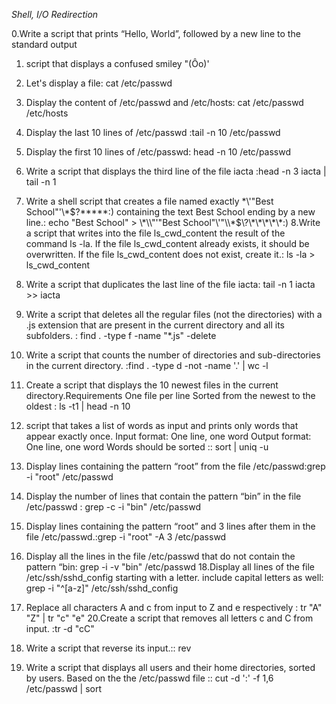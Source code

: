 *Shell, I/O Redirection*

0.Write a script that prints “Hello, World”, followed by a new line to the standard output
1. script that displays a confused smiley "(Ôo)'
2. Let's display a file: cat /etc/passwd
3. Display the content of /etc/passwd and /etc/hosts: cat /etc/passwd /etc/hosts
4. Display the last 10 lines of /etc/passwd :tail -n 10 /etc/passwd
5. Display the first 10 lines of /etc/passwd: head -n 10 /etc/passwd
6. Write a script that displays the third line of the file iacta :head -n 3 iacta | tail -n 1
7. Write a shell script that creates a file named exactly \*\\'"Best School"\'\\*$\?\*\*\*\*\*:) containing the text Best School ending by a new line.: echo "Best School" > \\\*\\\\"'\"Best School\"\\'"\\\\\*\$\\\?\\\*\\\*\\\*\\\*\\\*\:\)
8.Write a script that writes into the file ls_cwd_content the result of the command ls -la. If the file ls_cwd_content already exists, it should be overwritten. If the file ls_cwd_content does not exist, create it.: ls -la > ls_cwd_content
9. Write a script that duplicates the last line of the file iacta: tail -n 1 iacta >> iacta
10. Write a script that deletes all the regular files (not the directories) with a .js extension that are present in the current directory and all its subfolders. : find . -type f -name "*.js" -delete
11. Write a script that counts the number of directories and sub-directories in the current directory. :find . -type d -not -name '.' | wc -l
12. Create a script that displays the 10 newest files in the current directory.Requirements
One file per line
Sorted from the newest to the oldest
: ls -t1 | head -n 10
13.  script that takes a list of words as input and prints only words that appear exactly once.
Input format: One line, one word
Output format: One line, one word
Words should be sorted
:: sort | uniq -u
14. Display lines containing the pattern “root” from the file /etc/passwd:grep -i "root" /etc/passwd
15. Display the number of lines that contain the pattern “bin” in the file /etc/passwd : grep -c -i "bin" /etc/passwd
16. Display lines containing the pattern “root” and 3 lines after them in the file /etc/passwd.:grep -i "root" -A 3 /etc/passwd
17. Display all the lines in the file /etc/passwd that do not contain the pattern “bin: grep -i -v "bin" /etc/passwd
18.Display all lines of the file /etc/ssh/sshd_config starting with a letter.
include capital letters as well: grep -i "^[a-z]" /etc/ssh/sshd_config

19. Replace all characters A and c from input to Z and e respectively : tr "A" "Z" | tr "c" "e"
20.Create a script that removes all letters c and C from input. :tr -d "cC"
21. Write a script that reverse its input.:: rev
22. Write a script that displays all users and their home directories, sorted by users.
Based on the the /etc/passwd file :: cut -d ':' -f 1,6 /etc/passwd | sort